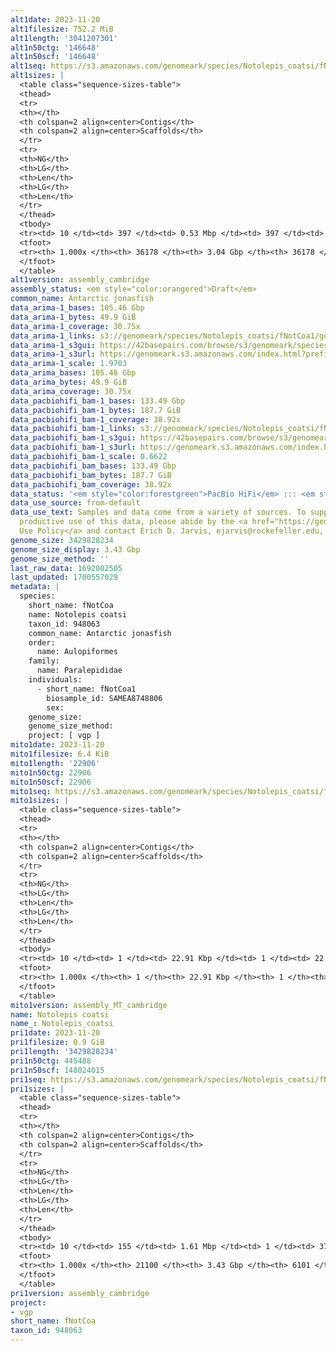 ```yaml
---
alt1date: 2023-11-20
alt1filesize: 752.2 MiB
alt1length: '3041207301'
alt1n50ctg: '146648'
alt1n50scf: '146648'
alt1seq: https://s3.amazonaws.com/genomeark/species/Notolepis_coatsi/fNotCoa1/assembly_cambridge/fNotCoa1.alt.asm.20231120.fasta.gz
alt1sizes: |
  <table class="sequence-sizes-table">
  <thead>
  <tr>
  <th></th>
  <th colspan=2 align=center>Contigs</th>
  <th colspan=2 align=center>Scaffolds</th>
  </tr>
  <tr>
  <th>NG</th>
  <th>LG</th>
  <th>Len</th>
  <th>LG</th>
  <th>Len</th>
  </tr>
  </thead>
  <tbody>
  <tr><td> 10 </td><td> 397 </td><td> 0.53 Mbp </td><td> 397 </td><td> 0.53 Mbp </td></tr><tr><td> 20 </td><td> 1117 </td><td> 356.73 Kbp </td><td> 1117 </td><td> 356.73 Kbp </td></tr><tr><td> 30 </td><td> 2125 </td><td> 257.64 Kbp </td><td> 2125 </td><td> 257.64 Kbp </td></tr><tr><td> 40 </td><td> 3487 </td><td> 192.64 Kbp </td><td> 3487 </td><td> 192.64 Kbp </td></tr><tr style="background-color:#cccccc;"><td> 50 </td><td> 5300 </td><td> 146.65 Kbp </td><td> 5300 </td><td> 146.65 Kbp </td></tr><tr><td> 60 </td><td> 7704 </td><td> 109.66 Kbp </td><td> 7704 </td><td> 109.66 Kbp </td></tr><tr><td> 70 </td><td> 10962 </td><td> 79.35 Kbp </td><td> 10962 </td><td> 79.35 Kbp </td></tr><tr><td> 80 </td><td> 15590 </td><td> 54.36 Kbp </td><td> 15590 </td><td> 54.36 Kbp </td></tr><tr><td> 90 </td><td> 22755 </td><td> 33.37 Kbp </td><td> 22755 </td><td> 33.37 Kbp </td></tr><tr><td> 100 </td><td> 36178 </td><td> 2.51 Kbp </td><td> 36178 </td><td> 2.51 Kbp </td></tr></tbody>
  <tfoot>
  <tr><th> 1.000x </th><th> 36178 </th><th> 3.04 Gbp </th><th> 36178 </th><th> 3.04 Gbp </th></tr>
  </tfoot>
  </table>
alt1version: assembly_cambridge
assembly_status: <em style="color:orangered">Draft</em>
common_name: Antarctic jonasfish
data_arima-1_bases: 105.46 Gbp
data_arima-1_bytes: 49.9 GiB
data_arima-1_coverage: 30.75x
data_arima-1_links: s3://genomeark/species/Notolepis_coatsi/fNotCoa1/genomic_data/arima/<br>
data_arima-1_s3gui: https://42basepairs.com/browse/s3/genomeark/species/Notolepis_coatsi/fNotCoa1/genomic_data/arima/
data_arima-1_s3url: https://genomeark.s3.amazonaws.com/index.html?prefix=species/Notolepis_coatsi/fNotCoa1/genomic_data/arima/
data_arima-1_scale: 1.9703
data_arima_bases: 105.46 Gbp
data_arima_bytes: 49.9 GiB
data_arima_coverage: 30.75x
data_pacbiohifi_bam-1_bases: 133.49 Gbp
data_pacbiohifi_bam-1_bytes: 187.7 GiB
data_pacbiohifi_bam-1_coverage: 38.92x
data_pacbiohifi_bam-1_links: s3://genomeark/species/Notolepis_coatsi/fNotCoa1/genomic_data/pacbio_hifi/<br>
data_pacbiohifi_bam-1_s3gui: https://42basepairs.com/browse/s3/genomeark/species/Notolepis_coatsi/fNotCoa1/genomic_data/pacbio_hifi/
data_pacbiohifi_bam-1_s3url: https://genomeark.s3.amazonaws.com/index.html?prefix=species/Notolepis_coatsi/fNotCoa1/genomic_data/pacbio_hifi/
data_pacbiohifi_bam-1_scale: 0.6622
data_pacbiohifi_bam_bases: 133.49 Gbp
data_pacbiohifi_bam_bytes: 187.7 GiB
data_pacbiohifi_bam_coverage: 38.92x
data_status: '<em style="color:forestgreen">PacBio HiFi</em> ::: <em style="color:forestgreen">Arima</em>'
data_use_source: from-default
data_use_text: Samples and data come from a variety of sources. To support fair and
  productive use of this data, please abide by the <a href="https://genome10k.soe.ucsc.edu/data-use-policies/">Data
  Use Policy</a> and contact Erich D. Jarvis, ejarvis@rockefeller.edu, with any questions.
genome_size: 3429828234
genome_size_display: 3.43 Gbp
genome_size_method: ''
last_raw_data: 1692002505
last_updated: 1700557029
metadata: |
  species:
    short_name: fNotCoa
    name: Notolepis coatsi
    taxon_id: 948063
    common_name: Antarctic jonasfish
    order:
      name: Aulopiformes
    family:
      name: Paralepididae
    individuals:
      - short_name: fNotCoa1
        biosample_id: SAMEA8748806
        sex:
    genome_size:
    genome_size_method:
    project: [ vgp ]
mito1date: 2023-11-20
mito1filesize: 6.4 KiB
mito1length: '22906'
mito1n50ctg: 22906
mito1n50scf: 22906
mito1seq: https://s3.amazonaws.com/genomeark/species/Notolepis_coatsi/fNotCoa1/assembly_MT_cambridge/fNotCoa1.MT.20231120.fasta.gz
mito1sizes: |
  <table class="sequence-sizes-table">
  <thead>
  <tr>
  <th></th>
  <th colspan=2 align=center>Contigs</th>
  <th colspan=2 align=center>Scaffolds</th>
  </tr>
  <tr>
  <th>NG</th>
  <th>LG</th>
  <th>Len</th>
  <th>LG</th>
  <th>Len</th>
  </tr>
  </thead>
  <tbody>
  <tr><td> 10 </td><td> 1 </td><td> 22.91 Kbp </td><td> 1 </td><td> 22.91 Kbp </td></tr><tr><td> 20 </td><td> 1 </td><td> 22.91 Kbp </td><td> 1 </td><td> 22.91 Kbp </td></tr><tr><td> 30 </td><td> 1 </td><td> 22.91 Kbp </td><td> 1 </td><td> 22.91 Kbp </td></tr><tr><td> 40 </td><td> 1 </td><td> 22.91 Kbp </td><td> 1 </td><td> 22.91 Kbp </td></tr><tr style="background-color:#cccccc;"><td> 50 </td><td> 1 </td><td style="background-color:#ff8888;"> 22.91 Kbp </td><td> 1 </td><td style="background-color:#ff8888;"> 22.91 Kbp </td></tr><tr><td> 60 </td><td> 1 </td><td> 22.91 Kbp </td><td> 1 </td><td> 22.91 Kbp </td></tr><tr><td> 70 </td><td> 1 </td><td> 22.91 Kbp </td><td> 1 </td><td> 22.91 Kbp </td></tr><tr><td> 80 </td><td> 1 </td><td> 22.91 Kbp </td><td> 1 </td><td> 22.91 Kbp </td></tr><tr><td> 90 </td><td> 1 </td><td> 22.91 Kbp </td><td> 1 </td><td> 22.91 Kbp </td></tr><tr><td> 100 </td><td> 1 </td><td> 22.91 Kbp </td><td> 1 </td><td> 22.91 Kbp </td></tr></tbody>
  <tfoot>
  <tr><th> 1.000x </th><th> 1 </th><th> 22.91 Kbp </th><th> 1 </th><th> 22.91 Kbp </th></tr>
  </tfoot>
  </table>
mito1version: assembly_MT_cambridge
name: Notolepis coatsi
name_: Notolepis_coatsi
pri1date: 2023-11-20
pri1filesize: 0.9 GiB
pri1length: '3429828234'
pri1n50ctg: 445488
pri1n50scf: 148024015
pri1seq: https://s3.amazonaws.com/genomeark/species/Notolepis_coatsi/fNotCoa1/assembly_cambridge/fNotCoa1.pri.asm.20231120.fasta.gz
pri1sizes: |
  <table class="sequence-sizes-table">
  <thead>
  <tr>
  <th></th>
  <th colspan=2 align=center>Contigs</th>
  <th colspan=2 align=center>Scaffolds</th>
  </tr>
  <tr>
  <th>NG</th>
  <th>LG</th>
  <th>Len</th>
  <th>LG</th>
  <th>Len</th>
  </tr>
  </thead>
  <tbody>
  <tr><td> 10 </td><td> 155 </td><td> 1.61 Mbp </td><td> 1 </td><td> 379.26 Mbp </td></tr><tr><td> 20 </td><td> 421 </td><td> 1.08 Mbp </td><td> 3 </td><td> 222.42 Mbp </td></tr><tr><td> 30 </td><td> 788 </td><td> 0.82 Mbp </td><td> 4 </td><td> 216.33 Mbp </td></tr><tr><td> 40 </td><td> 1281 </td><td> 0.60 Mbp </td><td> 6 </td><td> 201.18 Mbp </td></tr><tr style="background-color:#cccccc;"><td> 50 </td><td> 1945 </td><td style="background-color:#ff8888;"> 445.49 Kbp </td><td> 8 </td><td style="background-color:#88ff88;"> 148.02 Mbp </td></tr><tr><td> 60 </td><td> 2855 </td><td> 321.50 Kbp </td><td> 10 </td><td> 134.66 Mbp </td></tr><tr><td> 70 </td><td> 4162 </td><td> 216.00 Kbp </td><td> 13 </td><td> 110.44 Mbp </td></tr><tr><td> 80 </td><td> 6195 </td><td> 130.86 Kbp </td><td> 16 </td><td> 102.18 Mbp </td></tr><tr><td> 90 </td><td> 9914 </td><td> 65.38 Kbp </td><td> 62 </td><td> 1.35 Mbp </td></tr><tr><td> 100 </td><td> 21100 </td><td> 1.00 Kbp </td><td> 6101 </td><td> 1.00 Kbp </td></tr></tbody>
  <tfoot>
  <tr><th> 1.000x </th><th> 21100 </th><th> 3.43 Gbp </th><th> 6101 </th><th> 3.43 Gbp </th></tr>
  </tfoot>
  </table>
pri1version: assembly_cambridge
project:
- vgp
short_name: fNotCoa
taxon_id: 948063
---
```

